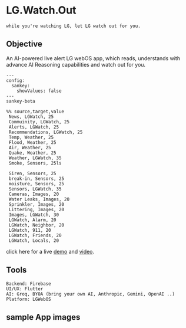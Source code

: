 # LG.Watch.Out

`while you're watching LG, let LG watch out for you.`

## Objective
An AI-powered live alert LG webOS app, which reads, understands with advance AI Reasoning capabilities and watch out for you.

```mermaid
---
config:
  sankey:
    showValues: false
---
sankey-beta

%% source,target,value
 News, LGWatch, 25
 Commuinity, LGWatch, 25
 Alerts, LGWatch, 25
 Recommendations, LGWatch, 25
 Temp, Weather, 25
 Flood, Weather, 25
 Air, Weather, 25
 Quake, Weather, 25
 Weather, LGWatch, 35
 Smoke, Sensors, 25ls
 
 Siren, Sensors, 25
 break-in, Sensors, 25
 moisture, Sensors, 25
 Sensors, LGWatch, 35
 Cameras, Images, 20
 Water Leaks, Images, 20
 Sprinkler, Images, 20
 Littering, Images, 20
 Images, LGWatch, 30
 LGWatch, Alarm, 20
 LGWatch, Neighbor, 20
 LGWatch, 911, 20
 LGWatch, Friends, 20
 LGWatch, Locals, 20
```
click here for a live [demo]() and [video]().

## Tools
	Backend: Firebase
	UI/UX: Flutter
	AI: Groq, BYOA (bring your own AI, Anthropic, Gemini, OpenAI ..)
	Platform: LGWebOS

## sample App images

